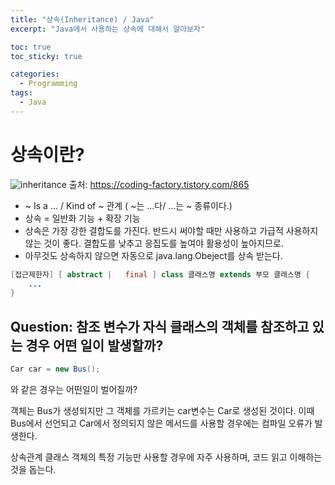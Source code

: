 ```yaml
---
title: "상속(Inheritance) / Java"
excerpt: "Java에서 사용하는 상속에 대해서 알아보자"

toc: true
toc_sticky: true

categories:
  - Programming
tags:
  - Java
---
```

# 상속이란?
![inheritance](https://onedrive.live.com/embed?resid=C4F97B3B64AE3E7A%216620&authkey=%21AGz0_HoL8qqtea8&width=1174&height=644)
출처: https://coding-factory.tistory.com/865

- ~ Is a ... / Kind of ~ 관계 ( ~는 ...다/ ...는 ~ 종류이다.)
- 상속 = 일반화 기능 + 확장 기능
- 상속은 가장 강한 결합도를 가진다. 반드시 써야할 때만 사용하고 가급적 사용하지 않는 것이 좋다. 결합도를 낮추고 응집도를 높여야 활용성이 높아지므로.
- 아무것도 상속하지 않으면 자동으로 java.lang.Obeject를 상속 받는다.

```java
[접근제한자] [ abstract |   final ] class 클래스명 extends 부모 클래스명 {
	...
}
```
 
## Question: 참조 변수가 자식 클래스의 객체를 참조하고 있는 경우 어떤 일이 발생할까?

```java
Car car = new Bus();
```

와 같은 경우는 어떤일이 벌어질까?

객체는 Bus가 생성되지만 그 객체를 가르키는 car변수는 Car로 생성된 것이다. 이때 Bus에서 선언되고 Car에서 정의되지 않은 메서드를 사용할 경우에는 컴파일 오류가 발생한다.

상속관계 클래스 객체의 특정 기능만 사용할 경우에 자주 사용하며, 코드 읽고 이해하는 것을 돕는다.